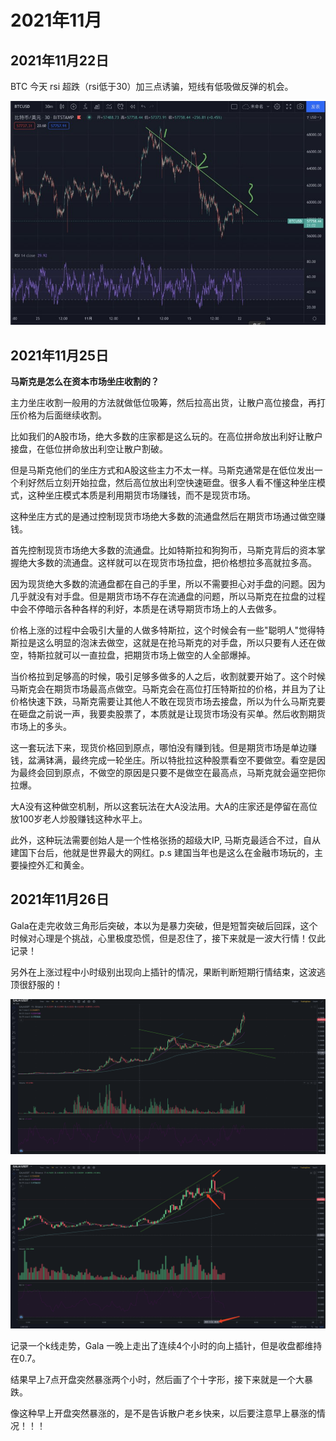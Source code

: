 # 2021年11月

## 2021年11月22日

BTC 今天 rsi 超跌（rsi低于30）加三点诱骗，短线有低吸做反弹的机会。

![img](./assets/17181637548855_.pic.jpg)

## 2021年11月25日

**马斯克是怎么在资本市场坐庄收割的？**

主力坐庄收割一般用的方法就做低位吸筹，然后拉高出货，让散户高位接盘，再打压价格为后面继续收割。

比如我们的A股市场，绝大多数的庄家都是这么玩的。在高位拼命放出利好让散户接盘，在低位拼命放出利空让散户割破。

但是马斯克他们的坐庄方式和A股这些主力不太一样。马斯克通常是在低位发出一个利好然后立刻开始拉盘，然后高位放出利空快速砸盘。很多人看不懂这种坐庄模式，这种坐庄模式本质是利用期货市场赚钱，而不是现货市场。

这种坐庄方式的是通过控制现货市场绝大多数的流通盘然后在期货市场通过做空赚钱。

首先控制现货市场绝大多数的流通盘。比如特斯拉和狗狗币，马斯克背后的资本掌握绝大多数的流通盘。这样就可以在现货市场拉盘，把价格想拉多高就拉多高。

因为现货绝大多数的流通盘都在自己的手里，所以不需要担心对手盘的问题。因为几乎就没有对手盘。但是期货市场不存在流通盘的问题，所以马斯克在拉盘的过程中会不停暗示各种各样的利好，本质是在诱导期货市场上的人去做多。

价格上涨的过程中会吸引大量的人做多特斯拉，这个时候会有一些"聪明人"觉得特斯拉是这么明显的泡沫去做空，这就是在抢马斯克的对手盘，所以只要有人还在做空，特斯拉就可以一直拉盘，把期货市场上做空的人全部爆掉。

当价格拉到足够高的时候，吸引足够多做多的人之后，收割就要开始了。这个时候马斯克会在期货市场最高点做空。马斯克会在高位打压特斯拉的价格，并且为了让价格快速下跌，马斯克需要让其他人不敢在现货市场去接盘，所以为什么马斯克要在砸盘之前说一声，我要卖股票了，本质就是让现货市场没有买单。然后收割期货市场上的多头。

这一套玩法下来，现货价格回到原点，哪怕没有赚到钱。但是期货市场是单边赚钱，盆满钵满，最终完成一轮坐庄。所以特批拉这种股票看空不要做空。看空是因为最终会回到原点，不做空的原因是只要不是做空在最高点，马斯克就会逼空把你拉爆。

大A没有这种做空机制，所以这套玩法在大A没法用。大A的庄家还是停留在高位放100岁老人炒股赚钱这种水平上。

此外，这种玩法需要创始人是一个性格张扬的超级大IP, 马斯克最适合不过，自从建国下台后，他就是世界最大的网红。p.s 建国当年也是这么在金融市场玩的，主要操控外汇和黄金。

## 2021年11月26日

Gala在走完收敛三角形后突破，本以为是暴力突破，但是短暂突破后回踩，这个时候对心理是个挑战，心里极度恐慌，但是忍住了，接下来就是一波大行情！仅此记录！

另外在上涨过程中小时级别出现向上插针的情况，果断判断短期行情结束，这波逃顶很舒服的！

![img](./assets/image-20211125185022207.png)

![img](./assets/image-20211126162931384.png)

记录一个k线走势，Gala 一晚上走出了连续4个小时的向上插针，但是收盘都维持在0.7。

结果早上7点开盘突然暴涨两个小时，然后画了个十字形，接下来就是一个大暴跌。

像这种早上开盘突然暴涨的，是不是告诉散户老乡快来，以后要注意早上暴涨的情况！！！